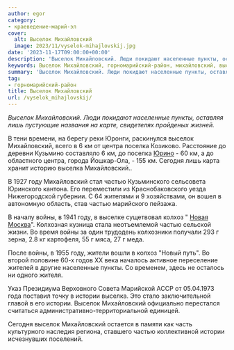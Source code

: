 ```yaml
---
author: egor
category:
- краеведение-марий-эл
cover:
  alt: Выселок Михайловский
  image: 2023/11/vyselok-mihajlovskij.jpg
date: '2023-11-17T09:00:00+00:00'
description: 'Выселок Михайловский. Люди покидают населенные пункты, оставляя лишь пустующие названия на карте, свидетелях пройденых жизней. В тени времени, на берегу...'
keywords: Выселок Михайловский, горномарийский-район, михайловский, выселок, частью, году, войны, истории, населенные, пункты, лишь, центра, поселка, сегодня, выселка, колхоз, люди
summary: 'Выселок Михайловский. Люди покидают населенные пункты, оставляя лишь пустующие названия на карте, свидетелях пройденых жизней. В тени времени, на берегу...'
tag:
- горномарийский-район
title: Выселок Михайловский
url: /vyselok_mihajlovskij/
---
```


_Выселок Михайловский. Люди покидают населенные пункты, оставляя лишь пустующие названия на карте, свидетелях пройденых жизней._

В тени времени, на берегу реки Юронги, раскинулся выселок Михайловский, всего в 6 км от центра поселка Козиково. Расстояние до деревни Кузьмино составляло 6 км, до поселка [Юрино](/zamok-sheremeteva/) \- 60 км, а до областного центра, города Йошкар-Ола, - 155 км. Сегодня лишь карта хранит историю выселка Михайловский..

В 1927 году Михайловский стал частью Кузьминского сельсовета Юринского кантона. Его переместили из Краснобаковского уезда Нижегородской губернии. С 64 жителями и 9 хозяйствами, он вошел в автономную область, став частью марийского пейзажа.

В началу войны, в 1941 году, в выселке сущетвовал колхоз " [Новая Москва](https://www.citymoscow.ru/)". Колхозная кузница стала неотъемлемой частью сельской жизни. Во время войны за один трудодень колхозники получали 293 г зерна, 2.8 кг картофеля, 55 г мяса, 27 г меда.

После войны, в 1955 году, жители вошли в колхоз "Новый путь". Во второй половине 60-х годов XX века началось активное переселение жителей в другие населенные пункты. Со временем, здесь не осталось ни одного жителя.

Указ Президиума Верховного Совета Марийской АССР от 05.04.1973 года поставил точку в истории выселка. Это стало заключительной главой в его истории. Выселок Михайловский официально перестался считаться административно-территориальной единицей.

Сегодня выселок Михайловский остается в памяти как часть культурного наследия региона, ставшего частью коллективной истории исчезнувших поселений.